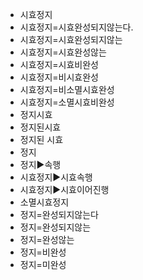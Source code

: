 - 시효정지
- 시효정지=시효완성되지않는다.
- 시효정지=시효완성되지않는
- 시효정지=시효완성않는
- 시효정지=시효비완성
- 시효정지=비시효완성
- 시효정지=비소멸시효완성
- 시효정지=소멸시효비완성
- 정지시효
- 정지된시효
- 정지된 시효
- 정지
- 정지▶️속행
- 시효정지▶️시효속행
- 시효정지▶️시효이어진행
- 소멸시효정지
- 정지=완성되지않는다
- 정지=완성되지않는
- 정지=완성않는
- 정지=비완성
- 정지=미완성
